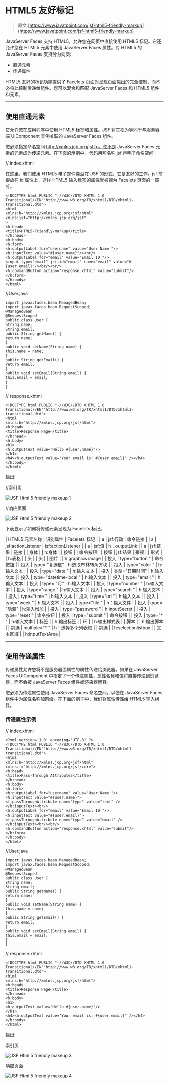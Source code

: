 # HTML5 友好标记

> 原文:[https://www.javatpoint.com/jsf-html5-friendly-markup](https://www.javatpoint.com/jsf-html5-friendly-markup)

JavaServer Faces 支持 HTML5，允许您在网页中直接使用 HTML5 标记。它还允许您在 HTML5 元素中使用 JavaServer Faces 属性。对 HTML5 的 JavaServer Faces 支持分为两类:

*   直通元素
*   传递属性

HTML5 友好的标记功能提供了 Facelets 页面对呈现页面输出的完全控制，而不必将此控制传递给组件。您可以混合和匹配 JavaServer Faces 和 HTML5 组件和元素。

* * *

## 使用直通元素

它允许您在应用程序中使用 HTML5 标签和属性。JSF 将其视为等同于与服务器端 UIComponent 实例关联的 JavaServer Faces 组件。

您必须指定命名空间 http://xmlns.jcp.org/jsfTo，使不是 JavaServer Faces 元素的元素成为传递元素。在下面的示例中，代码用短名称 jsf 声明了命名空间:

// index.xhtml

在这里，我们使用 HTML5 电子邮件类型在 JSF 的形式，它是友好的工作。jsf 前缀放在 id 属性上，这样 HTML5 输入标签的属性就被视为 Facelets 页面的一部分。

```
<!DOCTYPE html PUBLIC "-//W3C//DTD XHTML 1.0 Transitional//EN""http://www.w3.org/TR/xhtml1/DTD/xhtml1-transitional.dtd">
<html 
xmlns:h="http://xmlns.jcp.org/jsf/html"
xmlns:jsf="http://xmlns.jcp.org/jsf"
>
<h:head>
<title>HTML5-Friendly-markup</title>
</h:head>
<h:body>
<h:form>
<h:outputLabel for="username" value="User Name "/>
<h:inputText value="#{user.name}"/><br/>
<h:outputLabel for="email" value="Email ID "/>
<input type="email" jsf:id="email" name="email" value="#{user.email}"/><br/><br/>
<h:commandButton action="response.xhtml" value="submit"/>
</h:form>
</h:body>
</html>

```

//User.java

```
import javax.faces.bean.ManagedBean;
import javax.faces.bean.RequestScoped;
@ManagedBean
@RequestScoped
public class User {
String name;
String email;
public String getName() {
return name;
}
public void setName(String name) {
this.name = name;
}
public String getEmail() {
return email;
}
public void setEmail(String email) {
this.email = email;
}
}

```

// response.xhtml

```
<!DOCTYPE html PUBLIC "-//W3C//DTD XHTML 1.0 Transitional//EN""http://www.w3.org/TR/xhtml1/DTD/xhtml1-transitional.dtd">
<html 
xmlns:h="http://xmlns.jcp.org/jsf/html">
<h:head>
<title>Response Page</title>
</h:head>
<h:body>
<h1>
<h:outputText value="Hello #{user.name}"/>
</h1>
<h4><h:outputText value="Your email is: #{user.email}" /></h4>
</h:body>
</html>

```

输出:

//索引页

![JSF Html 5 friendly makeup 1](../Images/2cd24165af4abc08d566a611d83d3697.png)

//响应页面

![JSF Html 5 friendly makeup 2](../Images/1da415948ed2f9d936083f0023b1f6ac.png)

下表显示了如何将传递元素呈现为 Facelets 标记。

| HTML5 元素名称 | 识别属性 | Facelets 标记 |
| a | jsf:行动 | 命令链接 |
| a | jsf:actionListener | jsf:actionListener |
| a | jsf:值 | h：outputLink |
| a | jsf:结果 | 链接 |
| 身体 |  | h:身体 |
| 按钮 |  | 命令按钮 |
| 按钮 | jsf:结果 | 豪顿 |
| 形式 |  | h:表格 |
| 头 |  | 头 |
| 图片 |  | h:graphics image |
| 投入 | type="button " | 命令按钮 |
| 投入 | type= "复选框" | h:选取布林转角方块 |
| 投入 | type="color " | h:输入文本 |
| 投入 | type="date " | h:输入文本 |
| 投入 | 类型="日期时间" | h:输入文本 |
| 投入 | type="datetime-local " | h:输入文本 |
| 投入 | type="email " | h:输入文本 |
| 投入 | type= "月" | h:输入文本 |
| 投入 | type="number " | h:输入文本 |
| 投入 | type="range " | h:输入文本 |
| 投入 | type="search " | h:输入文本 |
| 投入 | type="time " | h:输入文本 |
| 投入 | type="url " | h:输入文本 |
| 投入 | type="week " | h:输入文本 |
| 投入 | type="file " | h：输入文件 |
| 投入 | type= "隐藏" | h:输入增加 |
| 投入 | type="password " | h:inputSecret |
| 投入 | type="reset " | 命令按钮 |
| 投入 | type="submit " | 命令按钮 |
| 投入 | type="* " | h:输入文本 |
| 标签 |  | h:输出标签 |
| 环 |  | h:输出样式表 |
| 脚本 |  | h:输出脚本 |
| 挑选 | multiple="* " | h：选择多个列表框 |
| 挑选 |  | h:selectionlistbox |
| 文本区域 |  | h:inputTextArea |

* * *

## 使用传递属性

传递属性允许您将不是服务器面属性的属性传递给浏览器。如果在 JavaServer Faces UIComponent 中指定了一个传递属性，属性名称和值将直接传递到浏览器，而不会被 JavaServer Faces 组件或渲染器解释。

您必须为传递属性使用 JavaServer Faces 命名空间，以便在 JavaServer Faces 组件中为属性名称加前缀。在下面的例子中，我们将属性传递给 HTML5 输入组件。

### 传递属性示例

// index.xhtml

```
<?xml version='1.0' encoding='UTF-8' ?>
<!DOCTYPE html PUBLIC "-//W3C//DTD XHTML 1.0 Transitional//EN""http://www.w3.org/TR/xhtml1/DTD/xhtml1-transitional.dtd">
<html 
xmlns:h="http://xmlns.jcp.org/jsf/html"
xmlns:f="http://xmlns.jcp.org/jsf/core">
<h:head>
<title>Pass-Through Attributes</title>
</h:head>
<h:body>
<h:form>
<h:outputLabel for="username" value="User Name "/>
<h:inputText value="#{user.name}">
<f:passThroughAttribute name="type" value="text" />
</h:inputText><br/>
<h:outputLabel for="email" value="Email ID "/>
<h:inputText value="#{user.email}">
<f:passThroughAttribute name="type" value="email" />
</h:inputText><br/><br/>
<h:commandButton action="response.xhtml" value="submit"/>
</h:form>
</h:body>
</html>

```

//User.java

```
import javax.faces.bean.ManagedBean;
import javax.faces.bean.RequestScoped;
@ManagedBean
@RequestScoped
public class User {
String name;
String email;
public String getName() {
return name;
}
public void setName(String name) {
this.name = name;
}
public String getEmail() {
return email;
}
public void setEmail(String email) {
this.email = email;
}
}

```

// response.xhtml

```
<!DOCTYPE html PUBLIC "-//W3C//DTD XHTML 1.0 Transitional//EN""http://www.w3.org/TR/xhtml1/DTD/xhtml1-transitional.dtd">
<html 
xmlns:h="http://xmlns.jcp.org/jsf/html">
<h:head>
<title>Response Page</title>
</h:head>
<h:body>
<h1>
<h:outputText value="Hello #{user.name}"/>
</h1>
<h4><h:outputText value="Your email is: #{user.email}" /></h4>
</h:body>
</html>

```

输出:

索引页

![JSF Html 5 friendly makeup 3](../Images/7e105ab25ffe96a70da03ef16a96ad3f.png)

响应页面

![JSF Html 5 friendly makeup 4](../Images/3bd33e9b958ad133fecb90ffdb64f86e.png)